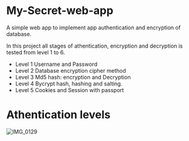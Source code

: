 # My-Secret-web-app
A simple web app to implement app authentication and encryption of database.

In this project all stages of athentication, encryption and decryption is tested from level 1 to 6. 

 - Level 1    Username and Password
 - Level 2    Database encryption cipher method
 - Level 3    Md5 hash: encryption and Decryption
 - Level 4    Bycrypt hash, hashing and salting.
 - Level 5    Cookies and Session with passport
 


# Athentication levels

![IMG_0129](https://user-images.githubusercontent.com/81332784/176150112-223013a6-387c-4000-ad11-07a43fb2eac9.jpg)
